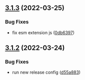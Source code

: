 ## [3.1.3](https://github.com/cycjimmy/config-lib/compare/v3.1.2...v3.1.3) (2022-03-25)


### Bug Fixes

* fix esm extension js ([0db6397](https://github.com/cycjimmy/config-lib/commit/0db6397b98cd8395919cef822d7a0a7b6f424935))

## [3.1.2](https://github.com/cycjimmy/config-lib/compare/v3.1.1...v3.1.2) (2022-03-24)


### Bug Fixes

* run new release config ([d55a883](https://github.com/cycjimmy/config-lib/commit/d55a883e89812c83eebc88724ab5eb9f9b8a1195))
